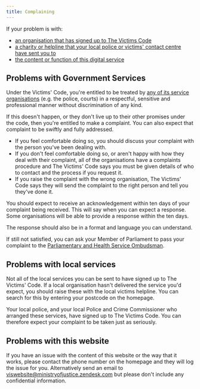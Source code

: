 ```yaml
---
title: Complaining
---
```


If your problem is with:

* [an organisation that has signed up to The Victims Code](#signatories)
* [a charity or helpline that your local police or victims' contact centre have sent you to](#local)
* [the content or function of this digital service](#website)

## <a name="signatories"></a>Problems with Government Services
Under the Victims' Code, you're entitled to be treated by [any of its service organisations](/organisations.html) (e.g. the police, courts) in a respectful, sensitive and professional manner without discrimination of any kind.

If this doesn't happen, or they don't live up to their other promises under the code, then you're entitled to make a complaint. You can also expect that complaint to be swiftly and fully addressed.

* If you feel comfortable doing so, you should discuss your complaint with the person you've been dealing with.
* If you don't feel comfortable doing so, or aren't happy with how they deal with their complaint, all of the organisations have a complaints procedure and The Victims' Code says you must be given details of who to contact and the process if you request it.
* If you raise the complaint with the wrong organisation, The Victims' Code says they will send the complaint to the right person and tell you they've done it.

You should expect to receive an acknowledgement within ten days of your complaint being received. This will say when you can expect a response. Some organisations will be able to provide a response within the ten days.

The response should also be in a format and language you can understand.

If still not satisfied, you can ask your Member of Parliament to pass your complaint to the [Parliamentary and Health Service Ombudsman](http://www.ombudsman.org.uk/make-a-complaint).

## <a name="local"></a>Problems with local services
Not all of the local services you can be sent to have signed up to The Victims' Code. If a local organisation hasn't delivered the service you'd expect, you should raise these with the local victims helpline. You can search for this by entering your postcode on the homepage.

Your local police, and your local Police and Crime Commissioner who arranged these services, have signed up to The Victims Code. You can therefore expect your complaint to be taken just as seriously.

## <a name="website"></a>Problems with this website

If you have an issue with the content of this website or the way that it works, please contact the phone number on the homepage and they will log the issue for you. Alternatively send an email to [viswebsite@ministryofjustice.zendesk.com](mailto:viswebsite@ministryofjustice.zendesk.com) but please don't include any confidential information.




